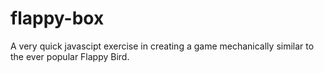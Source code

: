 # flappy-box
A very quick javascipt exercise in creating a game mechanically similar to the ever popular Flappy Bird.
